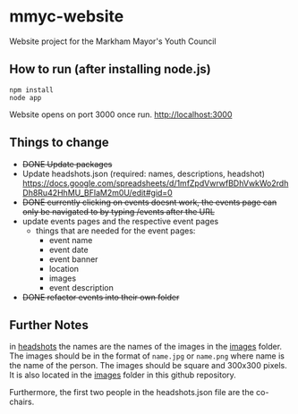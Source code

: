 # mmyc-website
Website project for the Markham Mayor's Youth Council

## How to run (after installing node.js)
```
npm install
node app
```
Website opens on port 3000 once run. [http://localhost:3000](http://localhost:3000)


## Things to change
- ~~DONE Update packages~~
- Update headshots.json (required: names, descriptions, headshot) https://docs.google.com/spreadsheets/d/1mfZpdVwrwfBDhVwkWo2rdhDh8Ru42HhMU_BFlaM2m0U/edit#gid=0
- ~~DONE currently clicking on events doesnt work, the events page can only be navigated to
by typing /events after the URL~~
- update events pages and the respective event pages
  - things that are needed for the event pages:
    - event name
    - event date
    - event banner
    - location
    - images
    - event description
- ~~DONE refactor events into their own folder~~

## Further Notes
in [headshots](headshots.json) the names are the names of the images in the 
[images](public/images) folder. The images should be in the format of `name.jpg` 
or `name.png` where name is the name of the person. The images should be square and 
300x300 pixels. It is also located in the [images](public/img/headshots) folder in 
this github repository.

Furthermore, the first two people in the headshots.json file are the co-chairs.